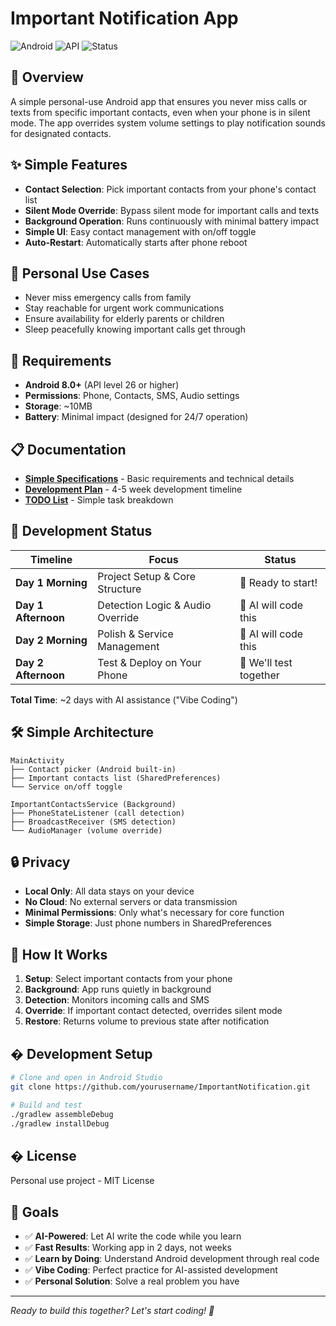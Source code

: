# Important Notification App

![Android](https://img.shields.io/badge/Platform-Android-green.svg)
![API](https://img.shields.io/badge/API-26%2B-brightgreen.svg)
![Status](https://img.shields.io/badge/Status-Personal%20Project-blue.svg)

## 📱 Overview

A simple personal-use Android app that ensures you never miss calls or texts from specific important contacts, even when your phone is in silent mode. The app overrides system volume settings to play notification sounds for designated contacts.

## ✨ Simple Features

- **Contact Selection**: Pick important contacts from your phone's contact list
- **Silent Mode Override**: Bypass silent mode for important calls and texts
- **Background Operation**: Runs continuously with minimal battery impact
- **Simple UI**: Easy contact management with on/off toggle
- **Auto-Restart**: Automatically starts after phone reboot

## 🎯 Personal Use Cases

- Never miss emergency calls from family
- Stay reachable for urgent work communications  
- Ensure availability for elderly parents or children
- Sleep peacefully knowing important calls get through

## 🔧 Requirements

- **Android 8.0+** (API level 26 or higher)
- **Permissions**: Phone, Contacts, SMS, Audio settings
- **Storage**: ~10MB
- **Battery**: Minimal impact (designed for 24/7 operation)

## 📋 Documentation

- **[Simple Specifications](docs/SOFTWARE_SPECIFICATIONS.md)** - Basic requirements and technical details
- **[Development Plan](docs/DEVELOPMENT_PHASES.md)** - 4-5 week development timeline  
- **[TODO List](TODO.md)** - Simple task breakdown

## 🚀 Development Status

| Timeline | Focus | Status |
|----------|-------|--------|
| **Day 1 Morning** | Project Setup & Core Structure | 🚀 Ready to start! |
| **Day 1 Afternoon** | Detection Logic & Audio Override | 🤖 AI will code this |
| **Day 2 Morning** | Polish & Service Management | 🤖 AI will code this |
| **Day 2 Afternoon** | Test & Deploy on Your Phone | 🧪 We'll test together |

**Total Time**: ~2 days with AI assistance ("Vibe Coding")

## 🛠️ Simple Architecture

```
MainActivity 
├── Contact picker (Android built-in)
├── Important contacts list (SharedPreferences)
└── Service on/off toggle

ImportantContactsService (Background)
├── PhoneStateListener (call detection)
├── BroadcastReceiver (SMS detection)
└── AudioManager (volume override)
```

## 🔒 Privacy

- **Local Only**: All data stays on your device
- **No Cloud**: No external servers or data transmission
- **Minimal Permissions**: Only what's necessary for core function
- **Simple Storage**: Just phone numbers in SharedPreferences

## 📱 How It Works

1. **Setup**: Select important contacts from your phone
2. **Background**: App runs quietly in background
3. **Detection**: Monitors incoming calls and SMS
4. **Override**: If important contact detected, overrides silent mode
5. **Restore**: Returns volume to previous state after notification

## �️ Development Setup

```bash
# Clone and open in Android Studio
git clone https://github.com/yourusername/ImportantNotification.git

# Build and test
./gradlew assembleDebug
./gradlew installDebug
```

## � License

Personal use project - MIT License

## 🎯 Goals

- ✅ **AI-Powered**: Let AI write the code while you learn
- ✅ **Fast Results**: Working app in 2 days, not weeks  
- ✅ **Learn by Doing**: Understand Android development through real code
- ✅ **Vibe Coding**: Perfect practice for AI-assisted development
- ✅ **Personal Solution**: Solve a real problem you have

---

*Ready to build this together? Let's start coding! 🚀*
